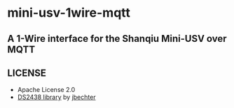 # mini-usv-1wire-mqtt

## A 1-Wire interface for the Shanqiu Mini-USV over MQTT


## LICENSE

* Apache License 2.0
* [DS2438 library](https://github.com/jbechter/arduino-onewire-DS2438) by [jbechter](http://projects.bechter.com)